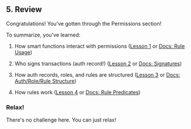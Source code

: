 ## 5. Review

Congratulations! You've gotten through the Permissions section!

To summarize, you've learned:

1. How smart functions interact with permissions (<a href="/lesson/im-permissions/1" target="_blank">Lesson 1</a> or <a href="/docs/0.13.0/smart-functions/rules#rules-usage" target="_blank">Docs: Rule Usage</a>)

2. Who signs transactions (auth record!) (<a href="/lesson/im-permissions/2" target="_blank">Lesson 2</a> or <a href="/docs/0.13.0/identity/signatures" target="_blank">Docs: Signatures</a>)

3. How auth records, roles, and rules are structured (<a href="/lesson/im-permissions/3" target="_blank">Lesson 3</a> or <a href="/docs/0.13.0/smart-functions/rules#auth-role-rule-structure" target="_blank">Docs: Auth/Role/Rule Structure</a>)

4. How rules work (<a href="/lesson/im-permissions/4" target="_blank">Lesson 4</a> or <a href="/docs/0.13.0/smart-functions/rules#rule-predicates" target="_blank">Docs: Rule Predicates</a>)

<div class="challenge">
<h3>Relax!</h3>
<p>There's no challenge here. You can just relax!</p>
</div>
